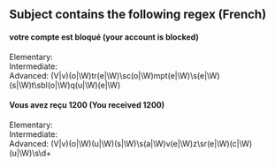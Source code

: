 ## Subject contains the following regex (French)

#### votre compte est bloqué (your account is blocked)
Elementary:  
Intermediate:  
Advanced: (V|v)(o|\W)tr(e|\W)\sc(o|\W)mpt(e|\W)\s(e|\W)(s|\W)t\sbl(o|\W)q(u|\W)(e|\W)
#### Vous avez reçu 1200 (You received 1200)
Elementary:  
Intermediate:  
Advanced: (V|v)(o|\W)(u|\W)(s|\W)\s(a|\W)v(e|\W)z\sr(e|\W)(c|\W)(u|\W)\s\d+
